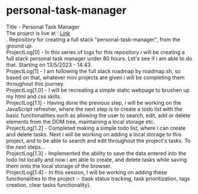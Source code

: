 # personal-task-manager
Title - Personal Task Manager </br>
The project is live at : <a href="https://vibhatsu08.github.io/personal-task-manager/">Link</a></br>.
Repository for creating a full stack "personal-task-manager", from the ground up. </br>
ProjectLog[0] - In this series of logs for this repository i will be creating a full stack personal task manager under 80 hours. Let's see if i am able to do that. Starting on 13/5/2023 - 14:43. </br>
ProjectLog[1] - I am following the full stack roadmap by roadmap.sh, so based on that, whatever mini projects are given i will be completing them throughout this journey.</br>
ProjectLog[1.0] - I will be recreating a simple static webpage to brushen up my html and css skills. </br>
ProjectLog[1.1] - Having done the previous step, i will be working on the JavaScript refresher, where the next step is to create a todo list with the basic functionalities such as allowing the user to search, edit, add or delete elements from the DOM tree, maintaining a local storage etc. </br>
ProjectLog[1.2] - Completed making a simple todo list, where i can create and delete tasks. Next i will be working on adding a local storage to this project, and to be able to search and edit throughout the project's tasks. To the next steps...</br>
ProjectLog[1.3] - Implemented the ability to save the data entered into the todo list locally and now i am able to create, and delete tasks while saving them onto the local storage of the browser. </br>
ProjectLog[1.4] - In this session, I will be working on adding these functionalities to the project :- (task status tracking, task prioritization, tags creation, clear tasks functionality).</br>
